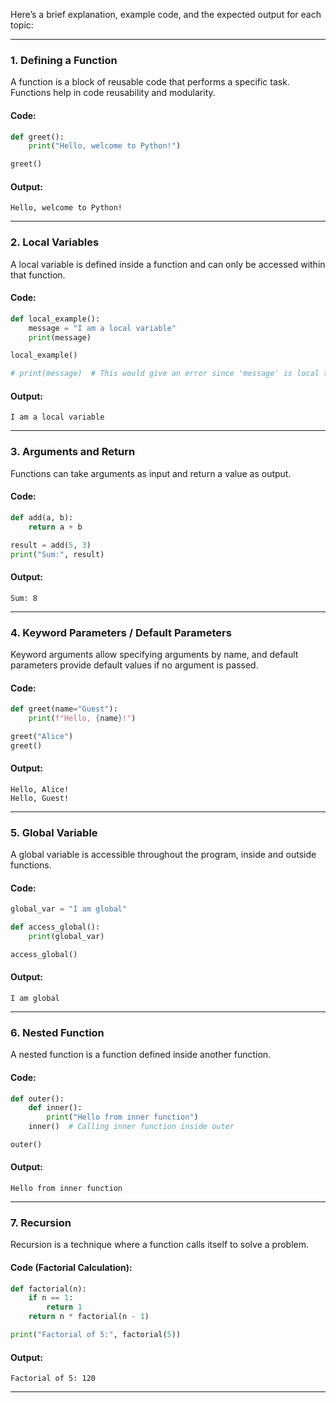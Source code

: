 Here’s a brief explanation, example code, and the expected output for each topic:

---

### **1. Defining a Function**
A function is a block of reusable code that performs a specific task. Functions help in code reusability and modularity.

#### **Code:**
```python
def greet():
    print("Hello, welcome to Python!")

greet()
```

#### **Output:**
```
Hello, welcome to Python!
```

---

### **2. Local Variables**
A local variable is defined inside a function and can only be accessed within that function.

#### **Code:**
```python
def local_example():
    message = "I am a local variable"
    print(message)

local_example()

# print(message)  # This would give an error since 'message' is local to the function
```

#### **Output:**
```
I am a local variable
```

---

### **3. Arguments and Return**
Functions can take arguments as input and return a value as output.

#### **Code:**
```python
def add(a, b):
    return a + b

result = add(5, 3)
print("Sum:", result)
```

#### **Output:**
```
Sum: 8
```

---

### **4. Keyword Parameters / Default Parameters**
Keyword arguments allow specifying arguments by name, and default parameters provide default values if no argument is passed.

#### **Code:**
```python
def greet(name="Guest"):
    print(f"Hello, {name}!")

greet("Alice")
greet()
```

#### **Output:**
```
Hello, Alice!
Hello, Guest!
```

---

### **5. Global Variable**
A global variable is accessible throughout the program, inside and outside functions.

#### **Code:**
```python
global_var = "I am global"

def access_global():
    print(global_var)

access_global()
```

#### **Output:**
```
I am global
```

---

### **6. Nested Function**
A nested function is a function defined inside another function.

#### **Code:**
```python
def outer():
    def inner():
        print("Hello from inner function")
    inner()  # Calling inner function inside outer

outer()
```

#### **Output:**
```
Hello from inner function
```

---

### **7. Recursion**
Recursion is a technique where a function calls itself to solve a problem.

#### **Code (Factorial Calculation):**
```python
def factorial(n):
    if n == 1:
        return 1
    return n * factorial(n - 1)

print("Factorial of 5:", factorial(5))
```

#### **Output:**
```
Factorial of 5: 120
```

---
